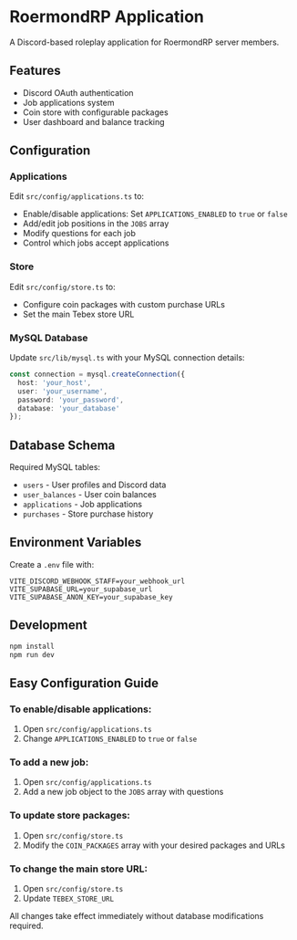 # RoermondRP Application

A Discord-based roleplay application for RoermondRP server members.

## Features

- Discord OAuth authentication
- Job applications system
- Coin store with configurable packages
- User dashboard and balance tracking

## Configuration

### Applications

Edit `src/config/applications.ts` to:
- Enable/disable applications: Set `APPLICATIONS_ENABLED` to `true` or `false`
- Add/edit job positions in the `JOBS` array
- Modify questions for each job
- Control which jobs accept applications

### Store

Edit `src/config/store.ts` to:
- Configure coin packages with custom purchase URLs
- Set the main Tebex store URL

### MySQL Database

Update `src/lib/mysql.ts` with your MySQL connection details:
```typescript
const connection = mysql.createConnection({
  host: 'your_host',
  user: 'your_username', 
  password: 'your_password',
  database: 'your_database'
});
```

## Database Schema

Required MySQL tables:
- `users` - User profiles and Discord data
- `user_balances` - User coin balances
- `applications` - Job applications
- `purchases` - Store purchase history

## Environment Variables

Create a `.env` file with:
```
VITE_DISCORD_WEBHOOK_STAFF=your_webhook_url
VITE_SUPABASE_URL=your_supabase_url
VITE_SUPABASE_ANON_KEY=your_supabase_key
```

## Development

```bash
npm install
npm run dev
```

## Easy Configuration Guide

### To enable/disable applications:
1. Open `src/config/applications.ts`
2. Change `APPLICATIONS_ENABLED` to `true` or `false`

### To add a new job:
1. Open `src/config/applications.ts`
2. Add a new job object to the `JOBS` array with questions

### To update store packages:
1. Open `src/config/store.ts`
2. Modify the `COIN_PACKAGES` array with your desired packages and URLs

### To change the main store URL:
1. Open `src/config/store.ts`  
2. Update `TEBEX_STORE_URL`

All changes take effect immediately without database modifications required.